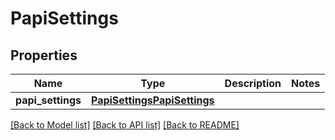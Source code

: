 # PapiSettings

## Properties
Name | Type | Description | Notes
------------ | ------------- | ------------- | -------------
**papi_settings** | [**PapiSettingsPapiSettings**](PapiSettingsPapiSettings.md) |  | 

[[Back to Model list]](../README.md#documentation-for-models) [[Back to API list]](../README.md#documentation-for-api-endpoints) [[Back to README]](../README.md)


